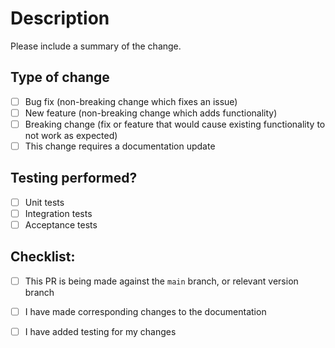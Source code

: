 # Description

Please include a summary of the change.

## Type of change

- [ ] Bug fix (non-breaking change which fixes an issue)
- [ ] New feature (non-breaking change which adds functionality)
- [ ] Breaking change (fix or feature that would cause existing functionality to not work as expected)
- [ ] This change requires a documentation update

## Testing performed?

- [ ] Unit tests
- [ ] Integration tests
- [ ] Acceptance tests

## Checklist:

- [ ] This PR is being made against the `main` branch, or relevant version branch
- [ ] I have made corresponding changes to the documentation
- [ ] I have added testing for my changes


